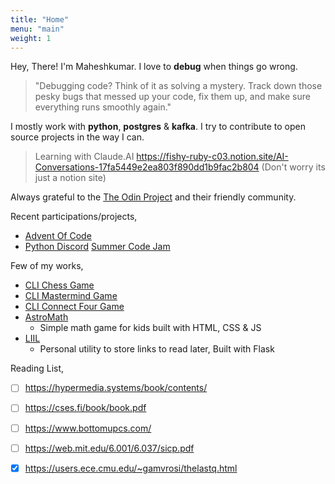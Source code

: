 ```yaml
---
title: "Home"
menu: "main"
weight: 1
---
```


Hey, There! I'm Maheshkumar. I love to **debug** when things go wrong. 

> "Debugging code? Think of it as solving a mystery. Track down those pesky bugs that messed up your code, fix them up, and make sure everything runs smoothly again."

I mostly work with **python**, **postgres** & **kafka**. I try to contribute to open source projects in the way I can.

> Learning with Claude.AI https://fishy-ruby-c03.notion.site/AI-Conversations-17fa5449e2ea803f890dd1b9fac2b804 (Don't worry its just a notion site)

Always grateful to the [The Odin Project](https://theodinproject.com) and their friendly community.

Recent participations/projects,
- [Advent Of Code](https://github.com/Maheshkumar-novice/Advent-Of-Code-Solutions)
- [Python Discord](https://www.pythondiscord.com/) [Summer Code Jam](https://github.com/krishnabhat3383/code-jam-24-luminous-lightyears)

Few of my works,
- [CLI Chess Game](https://github.com/Maheshkumar-novice/Chess)
- [CLI Mastermind Game](https://github.com/Maheshkumar-novice/Mastermind)
- [CLI Connect Four Game](https://github.com/Maheshkumar-novice/Connect-Four)
- [AstroMath](https://github.com/Maheshkumar-novice/AstroMath)
  * Simple math game for kids built with HTML, CSS & JS
- [LIIL](https://github.com/Maheshkumar-novice/LIIL)
  * Personal utility to store links to read later, Built with Flask

Reading List,
- [ ] https://hypermedia.systems/book/contents/
- [ ] https://cses.fi/book/book.pdf
- [ ] https://www.bottomupcs.com/
- [ ] https://web.mit.edu/6.001/6.037/sicp.pdf
- [x] https://users.ece.cmu.edu/~gamvrosi/thelastq.html

